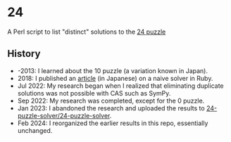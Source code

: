 # 24

A Perl script to list "distinct" solutions to the [24 puzzle](https://en.wikipedia.org/wiki/24_(puzzle))

## History

* -2013: I learned about the 10 puzzle (a variation known in Japan).
* 2018: I published an [article](http://archive.today/2018.08.25-001836/http://konno.co.nf/%E3%83%86%E3%83%B3%E3%83%91%E3%82%BA%E3%83%AB) (in Japanese) on a naive solver in Ruby.
* Jul 2022: My research began when I realized that eliminating duplicate solutions was not possible with CAS such as SymPy.
* Sep 2022: My research was completed, except for the 0 puzzle.
* Jan 2023: I abandoned the research and uploaded the results to [24-puzzle-solver/24-puzzle-solver](https://github.com/24-puzzle-solver/24-puzzle-solver).
* Feb 2024: I reorganized the earlier results in this repo, essentially unchanged.
